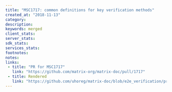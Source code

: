 ```yaml
---
title: "MSC1717: common definitions for key verification methods"
created_at: "2018-11-13"
category:
description:
keywords: merged
client_stats:
server_stats:
sdk_stats:
services_stats:
footnotes:
notes:
links:
 - title: "PR for MSC1717"
   link: "https://github.com/matrix-org/matrix-doc/pull/1717"
 - title: Rendered
   link: "https://github.com/uhoreg/matrix-doc/blob/e2e_verification/proposals/1717-key_verification.md"
---
```

